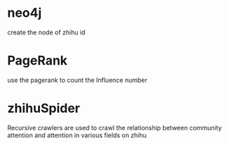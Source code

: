 #  neo4j

create the node of zhihu id

# PageRank

use the pagerank to count the Influence number

# zhihuSpider

Recursive crawlers are used to crawl the relationship between community attention and attention in various fields on zhihu